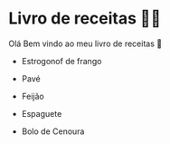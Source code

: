 # Livro de receitas :man_cook:

Olá Bem vindo ao meu livro de receitas :clap:

- Estrogonof de frango

- Pavé
- Feijão
- Espaguete
- Bolo de Cenoura
